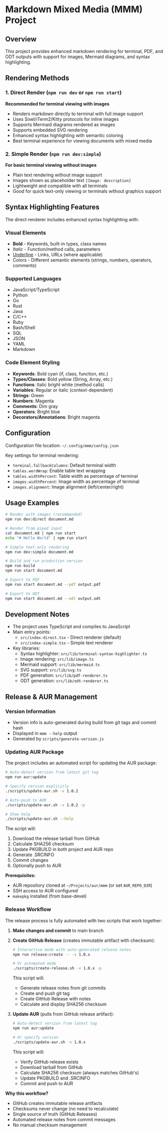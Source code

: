# Markdown Mixed Media (MMM) Project

## Overview
This project provides enhanced markdown rendering for terminal, PDF, and ODT outputs with support for images, Mermaid diagrams, and syntax highlighting.

## Rendering Methods

### 1. Direct Render (`npm run dev` or `npm run start`)
**Recommended for terminal viewing with images**
- Renders markdown directly to terminal with full image support
- Uses Sixel/iTerm2/Kitty protocols for inline images
- Supports Mermaid diagrams rendered as images
- Supports embedded SVG rendering
- Enhanced syntax highlighting with semantic coloring
- Best terminal experience for viewing documents with mixed media

### 2. Simple Render (`npm run dev:simple`)
**For basic terminal viewing without images**
- Plain text rendering without image support
- Images shown as placeholder text `[Image: description]`
- Lightweight and compatible with all terminals
- Good for quick text-only viewing or terminals without graphics support

## Syntax Highlighting Features

The direct renderer includes enhanced syntax highlighting with:

### Visual Elements
- **Bold** - Keywords, built-in types, class names
- *Italic* - Function/method calls, parameters
- <u>Underline</u> - Links, URLs (where applicable)
- Colors - Different semantic elements (strings, numbers, operators, comments)

### Supported Languages
- JavaScript/TypeScript
- Python
- Go
- Rust
- Java
- C/C++
- Ruby
- Bash/Shell
- SQL
- JSON
- YAML
- Markdown

### Code Element Styling
- **Keywords**: Bold cyan (if, class, function, etc.)
- **Types/Classes**: Bold yellow (String, Array, etc.)
- **Functions**: Italic bright white (method calls)
- **Variables**: Regular or italic (context-dependent)
- **Strings**: Green
- **Numbers**: Magenta
- **Comments**: Dim gray
- **Operators**: Bright blue
- **Decorators/Annotations**: Bright magenta

## Configuration

Configuration file location: `~/.config/mmm/config.json`

Key settings for terminal rendering:
- `terminal.fallbackColumns`: Default terminal width
- `tables.wordWrap`: Enable table text wrapping
- `tables.widthPercent`: Table width as percentage of terminal
- `images.widthPercent`: Image width as percentage of terminal
- `images.alignment`: Image alignment (left/center/right)

## Usage Examples

```bash
# Render with images (recommended)
npm run dev:direct document.md

# Render from piped input
cat document.md | npm run start
echo "# Hello World" | npm run start

# Simple text-only rendering
npm run dev:simple document.md

# Build and run production version
npm run build
npm run start document.md

# Export to PDF
npm run start document.md --pdf output.pdf

# Export to ODT
npm run start document.md --odt output.odt
```

## Development Notes

- The project uses TypeScript and compiles to JavaScript
- Main entry points:
  - `src/index-direct.tsx` - Direct renderer (default)
  - `src/index-simple.tsx` - Simple text renderer
- Key libraries:
  - Syntax highlighter: `src/lib/terminal-syntax-highlighter.ts`
  - Image rendering: `src/lib/image.ts`
  - Mermaid support: `src/lib/mermaid.ts`
  - SVG support: `src/lib/svg.ts`
  - PDF generation: `src/lib/pdf-renderer.ts`
  - ODT generation: `src/lib/odt-renderer.ts`

## Release & AUR Management

### Version Information
- Version info is auto-generated during build from git tags and commit hash
- Displayed in `mmm --help` output
- Generated by `scripts/generate-version.js`

### Updating AUR Package

The project includes an automated script for updating the AUR package:

```bash
# Auto-detect version from latest git tag
npm run aur:update

# Specify version explicitly
./scripts/update-aur.sh -v 1.0.2

# Auto-push to AUR
./scripts/update-aur.sh -v 1.0.2 -p

# Show help
./scripts/update-aur.sh --help
```

The script will:
1. Download the release tarball from GitHub
2. Calculate SHA256 checksum
3. Update PKGBUILD in both project and AUR repo
4. Generate .SRCINFO
5. Commit changes
6. Optionally push to AUR

**Prerequisites:**
- AUR repository cloned at `~/Projects/aur/mmm` (or set `AUR_REPO_DIR`)
- SSH access to AUR configured
- `makepkg` installed (from base-devel)

### Release Workflow

The release process is fully automated with two scripts that work together:

1. **Make changes and commit** to main branch

2. **Create GitHub Release** (creates immutable artifact with checksum):
   ```bash
   # Interactive mode with auto-generated release notes
   npm run release:create -- -v 1.0.x

   # Or automated mode
   ./scripts/create-release.sh -v 1.0.x -p
   ```

   This script will:
   - Generate release notes from git commits
   - Create and push git tag
   - Create GitHub Release with notes
   - Calculate and display SHA256 checksum

3. **Update AUR** (pulls from GitHub release artifact):
   ```bash
   # Auto-detect version from latest tag
   npm run aur:update

   # Or specify version
   ./scripts/update-aur.sh -v 1.0.x
   ```

   This script will:
   - Verify GitHub release exists
   - Download tarball from GitHub
   - Calculate SHA256 checksum (always matches GitHub's)
   - Update PKGBUILD and .SRCINFO
   - Commit and push to AUR

**Why this workflow?**
- GitHub creates immutable release artifacts
- Checksums never change (no need to recalculate)
- Single source of truth (GitHub Releases)
- Automated release notes from commit messages
- No manual checksum management